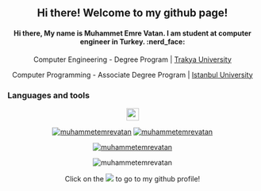 <h2 align="center"> Hi there! Welcome to my github page! </h2>
<h4 align="center"> Hi there, My name is Muhammet Emre Vatan. I am student at computer engineer in Turkey. :nerd_face: </h4>
<p align="center">
  Computer Engineering - Degree Program | 
  <a href="https://bilmuh-en.trakya.edu.tr" target="blank"> Trakya University </a>
</p>
<p align="center">
  Computer Programming - Associate Degree Program | 
  <a href="https://www.istanbul.edu.tr/en/_" target="blank"> Istanbul University </a>
</p>

### Languages and tools
<p align="center">
  <a href="https://skillicons.dev">
    <img src="https://skillicons.dev/icons? i=git,bootstrap,html,css,c,dotnet,eclipse,fortran,hibernate,java,js,maven,mongodb,nodejs,postgres,py,spring,visualstudio,vscode" width="25" height="25" />
  </a>
</p>

<p align="center">
  <a href="https://www.linkedin.com/in/muhammetemrevatan/" target="blank"><img src="https://img.shields.io/badge/LinkedIn-0077B5?style=for-the-badge&logo=linkedin&logoColor=white"   alt="muhammetemrevatan"></a>
  <a href="https://www.instagram.com/memrevatan/" target="blank"><img src="https://img.shields.io/badge/Instagram-E4405F?style=for-the-badge&logo=instagram&logoColor=white"   alt="muhammetemrevatan"></a>
</p>

<p align="center"> 
  <a href="https://github-readme-stats.vercel.app/api?username=muhammetemrevatan&show_icons=true&theme=radical" alt="muhammetemrevatan"><img src="https://github-readme-stats.vercel.app/api?username=muhammetemrevatan&show_icons=true&theme=radical" alt="muhammetemrevatan" /></a> 
</p> 

<p align="center"> 
  <img src="https://komarev.com/ghpvc/?username=muhammetemrevatan&label=Profile%20views&color=0e75b6&style=flat" alt="muhammetemrevatan" /> 
</p>

<p align="center">
   Click on the <a href="https://github.com/muhammetemrevatan/"> <img src="https://img.shields.io/badge/GitHub-100000?style=for-the-badge&logo=github&logoColor=white"></a> to go to my github profile!
</p>
